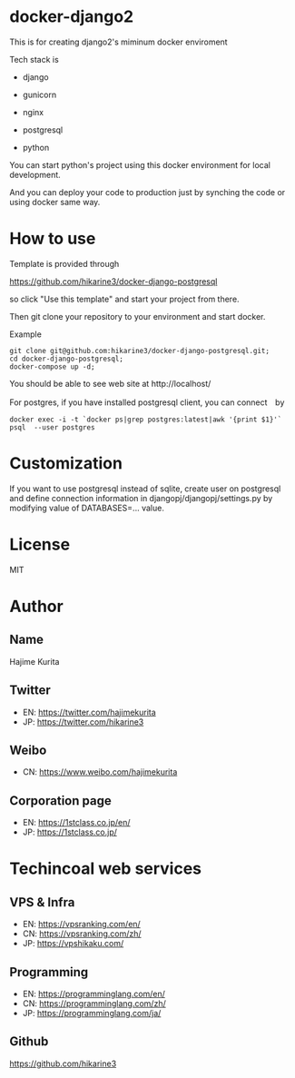 # docker-django2

This is for creating django2's miminum docker enviroment

Tech stack is

- django

- gunicorn

- nginx

- postgresql

- python

You can start python's project using this docker environment for local development.

And you can deploy your code to production just by synching the code or using docker same way.

# How to use


Template is provided through

https://github.com/hikarine3/docker-django-postgresql

so click "Use this template" and start your project from there.

Then git clone your repository to your environment and start docker.

Example

```
git clone git@github.com:hikarine3/docker-django-postgresql.git;
cd docker-django-postgresql;
docker-compose up -d;
```

You should be able to see web site at
http://localhost/

For postgres, if you have installed postgresql client, you can connect　by
```
docker exec -i -t `docker ps|grep postgres:latest|awk '{print $1}'`  psql  --user postgres
```

# Customization

If you want to use postgresql instead of sqlite,
create user on postgresql and define connection information in djangopj/djangopj/settings.py by modifying value of DATABASES=... value.

# License

MIT

# Author

## Name
Hajime Kurita

## Twitter
- EN: https://twitter.com/hajimekurita
- JP: https://twitter.com/hikarine3

## Weibo
- CN: https://www.weibo.com/hajimekurita

## Corporation page
- EN: https://1stclass.co.jp/en/
- JP: https://1stclass.co.jp/

# Techincoal web services
## VPS & Infra
- EN: https://vpsranking.com/en/
- CN: https://vpsranking.com/zh/
- JP: https://vpshikaku.com/

## Programming
- EN: https://programminglang.com/en/
- CN: https://programminglang.com/zh/
- JP: https://programminglang.com/ja/

## Github
https://github.com/hikarine3
